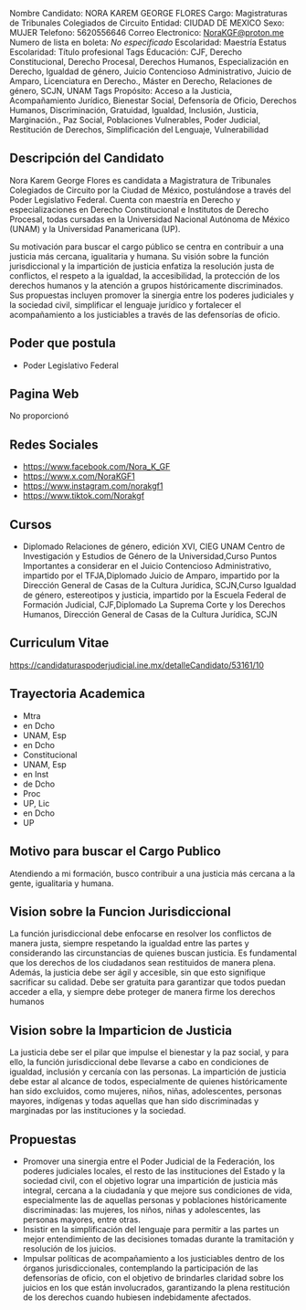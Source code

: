 Nombre Candidato: NORA KAREM GEORGE FLORES
Cargo: Magistraturas de Tribunales Colegiados de Circuito
Entidad: CIUDAD DE MEXICO
Sexo: MUJER
Telefono: 5620556646
Correo Electronico: NoraKGF@proton.me
Numero de lista en boleta: *No especificado*
Escolaridad: Maestría
Estatus Escolaridad: Título profesional
Tags Educación: CJF, Derecho Constitucional, Derecho Procesal, Derechos Humanos, Especialización en Derecho, Igualdad de género, Juicio Contencioso Administrativo, Juicio de Amparo, Licenciatura en Derecho., Máster en Derecho, Relaciones de género, SCJN, UNAM
Tags Propósito: Acceso a la Justicia, Acompañamiento Jurídico, Bienestar Social, Defensoría de Oficio, Derechos Humanos, Discriminación, Gratuidad, Igualdad, Inclusión, Justicia, Marginación., Paz Social, Poblaciones Vulnerables, Poder Judicial, Restitución de Derechos, Simplificación del Lenguaje, Vulnerabilidad


## Descripción del Candidato 

Nora Karem George Flores es candidata a Magistratura de Tribunales Colegiados de Circuito por la Ciudad de México, postulándose a través del Poder Legislativo Federal. Cuenta con maestría en Derecho y especializaciones en Derecho Constitucional e Institutos de Derecho Procesal, todas cursadas en la Universidad Nacional Autónoma de México (UNAM) y la Universidad Panamericana (UP). 

Su motivación para buscar el cargo público se centra en contribuir a una justicia más cercana, igualitaria y humana. Su visión sobre la función jurisdiccional y la impartición de justicia enfatiza la resolución justa de conflictos, el respeto a la igualdad, la accesibilidad, la protección de los derechos humanos y la atención a grupos históricamente discriminados. Sus propuestas incluyen promover la sinergia entre los poderes judiciales y la sociedad civil, simplificar el lenguaje jurídico y fortalecer el acompañamiento a los justiciables a través de las defensorías de oficio.


## Poder que postula

- Poder Legislativo Federal


## Pagina Web

No proporcionó


## Redes Sociales

- https://www.facebook.com/Nora_K_GF
- https://www.x.com/NoraKGF1
- https://www.instagram.com/norakgf1
- https://www.tiktok.com/Norakgf


## Cursos

- Diplomado Relaciones de género, edición XVI, CIEG UNAM Centro de Investigación y Estudios de Género de la Universidad,Curso Puntos Importantes a considerar en el Juicio Contencioso Administrativo, impartido por el TFJA,Diplomado Juicio de Amparo, impartido por la Dirección General de Casas de la Cultura Jurídica, SCJN,Curso Igualdad de género, estereotipos y justicia, impartido por la Escuela Federal de Formación Judicial, CJF,Diplomado La Suprema Corte y los Derechos Humanos, Dirección General de Casas de la Cultura Jurídica, SCJN


## Curriculum Vitae

https://candidaturaspoderjudicial.ine.mx/detalleCandidato/53161/10


## Trayectoria Academica

- Mtra
- en Dcho
- UNAM, Esp
- en Dcho
- Constitucional
- UNAM, Esp
- en Inst
- de Dcho
- Proc
- UP, Lic
- en Dcho
- UP


## Motivo para buscar el Cargo Publico

Atendiendo a mi formación, busco contribuir a una justicia más cercana a la gente, igualitaria y humana.


## Vision sobre la Funcion Jurisdiccional

La función jurisdiccional debe enfocarse en resolver los conflictos de manera justa, siempre respetando la igualdad entre las partes y considerando las circunstancias de quienes buscan justicia. Es fundamental que los derechos de los ciudadanos sean restituidos de manera plena. Además, la justicia debe ser ágil y accesible, sin que esto signifique sacrificar su calidad. Debe ser gratuita para garantizar que todos puedan acceder a ella, y siempre debe proteger de manera firme los derechos humanos


## Vision sobre la Imparticion de Justicia

La justicia debe ser el pilar que impulse el bienestar y la paz social, y para ello, la función jurisdiccional debe llevarse a cabo en condiciones de igualdad, inclusión y cercanía con las personas. La impartición de justicia debe estar al alcance de todos, especialmente de quienes históricamente han sido excluidos, como mujeres, niños, niñas, adolescentes, personas mayores, indígenas y todas aquellas que han sido discriminadas y marginadas por las instituciones y la sociedad.


## Propuestas

- Promover una sinergia entre el Poder Judicial de la Federación, los poderes judiciales locales, el resto de las instituciones del Estado y la sociedad civil, con el objetivo lograr una impartición de justicia más integral, cercana a la ciudadanía y que mejore sus condiciones de vida, especialmente las de aquellas personas y poblaciones históricamente discriminadas: las mujeres, los niños, niñas y adolescentes, las personas mayores, entre otras.
- Insistir en la simplificación del lenguaje para permitir a las partes un mejor entendimiento de las decisiones tomadas durante la tramitación y resolución de los juicios.
- Impulsar políticas de acompañamiento a los justiciables dentro de los órganos jurisdiccionales, contemplando la participación de las defensorías de oficio, con el objetivo de brindarles claridad sobre los juicios en los que están involucrados, garantizando la plena restitución de los derechos cuando hubiesen indebidamente afectados.

